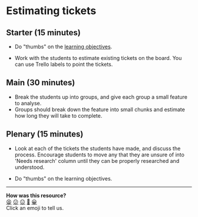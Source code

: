 # Estimating tickets

## Starter (15 minutes)

* Do "thumbs" on the [learning objectives](README.md#learning-objectives).

* Work with the students to estimate existing tickets on the board. You can use Trello labels to point the tickets.

## Main (30 minutes)

* Break the students up into groups, and give each group a small feature to analyse.
* Groups should break down the feature into small chunks and estimate how long they will take to complete.

## Plenary (15 minutes)

* Look at each of the tickets the students have made, and discuss the process. Encourage students to move any that they are unsure of into 'Needs research' column until they can be properly researched and understood.

* Do "thumbs" on the learning objectives.

<!-- BEGIN GENERATED SECTION DO NOT EDIT -->

---

**How was this resource?**  
[😫](https://airtable.com/shrUJ3t7KLMqVRFKR?prefill_Repository=skills-workshops&prefill_File=ruby_on_rails/estimating_tickets/COACH_INSTRUCTIONS.md&prefill_Sentiment=😫) [😕](https://airtable.com/shrUJ3t7KLMqVRFKR?prefill_Repository=skills-workshops&prefill_File=ruby_on_rails/estimating_tickets/COACH_INSTRUCTIONS.md&prefill_Sentiment=😕) [😐](https://airtable.com/shrUJ3t7KLMqVRFKR?prefill_Repository=skills-workshops&prefill_File=ruby_on_rails/estimating_tickets/COACH_INSTRUCTIONS.md&prefill_Sentiment=😐) [🙂](https://airtable.com/shrUJ3t7KLMqVRFKR?prefill_Repository=skills-workshops&prefill_File=ruby_on_rails/estimating_tickets/COACH_INSTRUCTIONS.md&prefill_Sentiment=🙂) [😀](https://airtable.com/shrUJ3t7KLMqVRFKR?prefill_Repository=skills-workshops&prefill_File=ruby_on_rails/estimating_tickets/COACH_INSTRUCTIONS.md&prefill_Sentiment=😀)  
Click an emoji to tell us.

<!-- END GENERATED SECTION DO NOT EDIT -->
